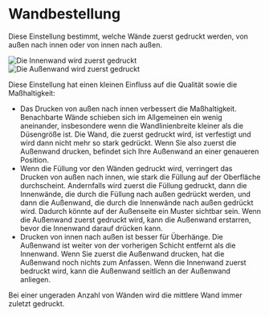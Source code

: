 Wandbestellung
====
Diese Einstellung bestimmt, welche Wände zuerst gedruckt werden, von außen nach innen oder von innen nach außen.

![Die Innenwand wird zuerst gedruckt](../images/outer_inset_first_disabled.gif)
![Die Außenwand wird zuerst gedruckt](../images/outer_inset_first_enabled.gif)

Diese Einstellung hat einen kleinen Einfluss auf die Qualität sowie die Maßhaltigkeit:
* Das Drucken von außen nach innen verbessert die Maßhaltigkeit. Benachbarte Wände schieben sich im Allgemeinen ein wenig aneinander, insbesondere wenn die Wandlinienbreite kleiner als die Düsengröße ist. Die Wand, die zuerst gedruckt wird, ist verfestigt und wird dann nicht mehr so stark gedrückt. Wenn Sie also zuerst die Außenwand drucken, befindet sich Ihre Außenwand an einer genaueren Position.
* Wenn die Füllung vor den Wänden gedruckt wird, verringert das Drucken von außen nach innen, wie stark die Füllung auf der Oberfläche durchscheint. Andernfalls wird zuerst die Füllung gedruckt, dann die Innenwände, die durch die Füllung nach außen gedrückt werden, und dann die Außenwand, die durch die Innenwände nach außen gedrückt wird. Dadurch könnte auf der Außenseite ein Muster sichtbar sein. Wenn die Außenwand zuerst gedruckt wird, kann die Außenwand erstarren, bevor die Innenwand darauf drücken kann.
* Drucken von innen nach außen ist besser für Überhänge. Die Außenwand ist weiter von der vorherigen Schicht entfernt als die Innenwand. Wenn Sie zuerst die Außenwand drucken, hat die Außenwand noch nichts zum Anfassen. Wenn die Innenwand zuerst bedruckt wird, kann die Außenwand seitlich an der Außenwand anliegen.

Bei einer ungeraden Anzahl von Wänden wird die mittlere Wand immer zuletzt gedruckt.